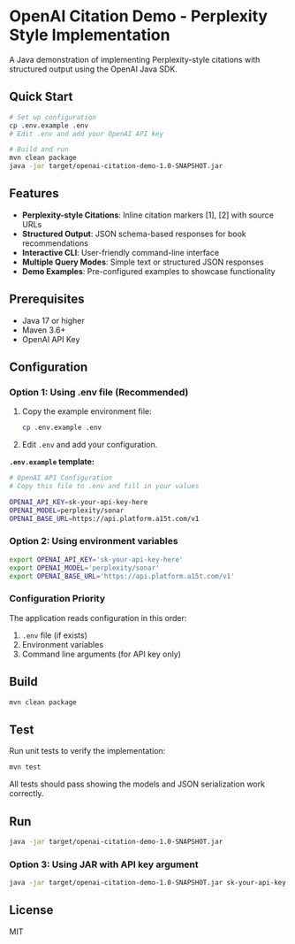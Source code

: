 # OpenAI Citation Demo - Perplexity Style Implementation

A Java demonstration of implementing Perplexity-style citations with structured output using the OpenAI Java SDK.

## Quick Start

```bash
# Set up configuration
cp .env.example .env
# Edit .env and add your OpenAI API key

# Build and run
mvn clean package
java -jar target/openai-citation-demo-1.0-SNAPSHOT.jar
```

## Features

- **Perplexity-style Citations**: Inline citation markers [1], [2] with source URLs
- **Structured Output**: JSON schema-based responses for book recommendations
- **Interactive CLI**: User-friendly command-line interface
- **Multiple Query Modes**: Simple text or structured JSON responses
- **Demo Examples**: Pre-configured examples to showcase functionality

## Prerequisites

- Java 17 or higher
- Maven 3.6+
- OpenAI API Key

## Configuration

### Option 1: Using .env file (Recommended)
1. Copy the example environment file:
   ```bash
   cp .env.example .env
   ```
2. Edit `.env` and add your configuration.

**`.env.example` template:**
```bash
# OpenAI API Configuration
# Copy this file to .env and fill in your values

OPENAI_API_KEY=sk-your-api-key-here
OPENAI_MODEL=perplexity/sonar
OPENAI_BASE_URL=https://api.platform.a15t.com/v1
```

### Option 2: Using environment variables
```bash
export OPENAI_API_KEY='sk-your-api-key-here'
export OPENAI_MODEL='perplexity/sonar'
export OPENAI_BASE_URL='https://api.platform.a15t.com/v1' 
```

### Configuration Priority
The application reads configuration in this order:
1. `.env` file (if exists)
2. Environment variables
3. Command line arguments (for API key only)

## Build

```bash
mvn clean package
```

## Test

Run unit tests to verify the implementation:
```bash
mvn test
```

All tests should pass showing the models and JSON serialization work correctly.

## Run

```bash
java -jar target/openai-citation-demo-1.0-SNAPSHOT.jar
```

### Option 3: Using JAR with API key argument
```bash
java -jar target/openai-citation-demo-1.0-SNAPSHOT.jar sk-your-api-key
```

## License

MIT
